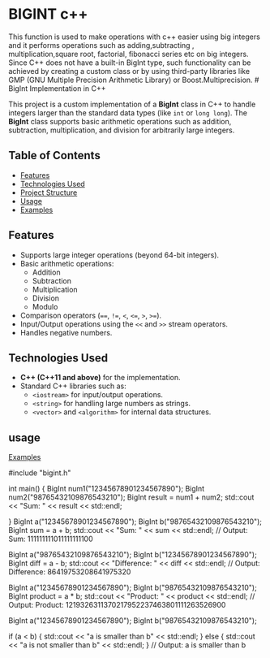 # BIGINT c++
<p>
This function is used to make operations with c++ easier using big integers and it performs operations such as adding,subtracting , multiplication,square root, factorial, fibonacci series etc on big integers.
Since C++ does not have a built-in BigInt type, such functionality can be achieved by creating a custom class or by using third-party libraries like GMP (GNU Multiple Precision Arithmetic Library) or Boost.Multiprecision.
# BigInt Implementation in C++

This project is a custom implementation of a **BigInt** class in C++ to handle integers larger than the standard data types (like `int` or `long long`). The **BigInt** class supports basic arithmetic operations such as addition, subtraction, multiplication, and division for arbitrarily large integers.

## Table of Contents

- [Features](#features)
- [Technologies Used](#technologies-used)
- [Project Structure](#project-structure)
- [Usage](#usage)
- [Examples](#examples)

## Features

- Supports large integer operations (beyond 64-bit integers).
- Basic arithmetic operations:
  - Addition
  - Subtraction
  - Multiplication
  - Division
  - Modulo
- Comparison operators (`==`, `!=`, `<`, `<=`, `>`, `>=`).
- Input/Output operations using the `<<` and `>>` stream operators.
- Handles negative numbers.

## Technologies Used

- **C++ (C++11 and above)** for the implementation.
- Standard C++ libraries such as:
  - `<iostream>` for input/output operations.
  - `<string>` for handling large numbers as strings.
  - `<vector>` and `<algorithm>` for internal data structures.

## usage
[Examples](#examples)

#include "bigint.h"

int main() {
    BigInt num1("12345678901234567890");
    BigInt num2("98765432109876543210");
    BigInt result = num1 + num2;
    std::cout << "Sum: " << result << std::endl;
    
}
BigInt a("12345678901234567890");
BigInt b("98765432109876543210");
BigInt sum = a + b;
std::cout << "Sum: " << sum << std::endl;
// Output: Sum: 111111111011111111100



BigInt a("98765432109876543210");
BigInt b("12345678901234567890");
BigInt diff = a - b;
std::cout << "Difference: " << diff << std::endl;
// Output: Difference: 86419753208641975320



BigInt a("12345678901234567890");
BigInt b("98765432109876543210");
BigInt product = a * b;
std::cout << "Product: " << product << std::endl;
// Output: Product: 1219326311370217952237463801111263526900



BigInt a("12345678901234567890");
BigInt b("98765432109876543210");

if (a < b) {
    std::cout << "a is smaller than b" << std::endl;
} else {
    std::cout << "a is not smaller than b" << std::endl;
}
// Output: a is smaller than b



</p>

